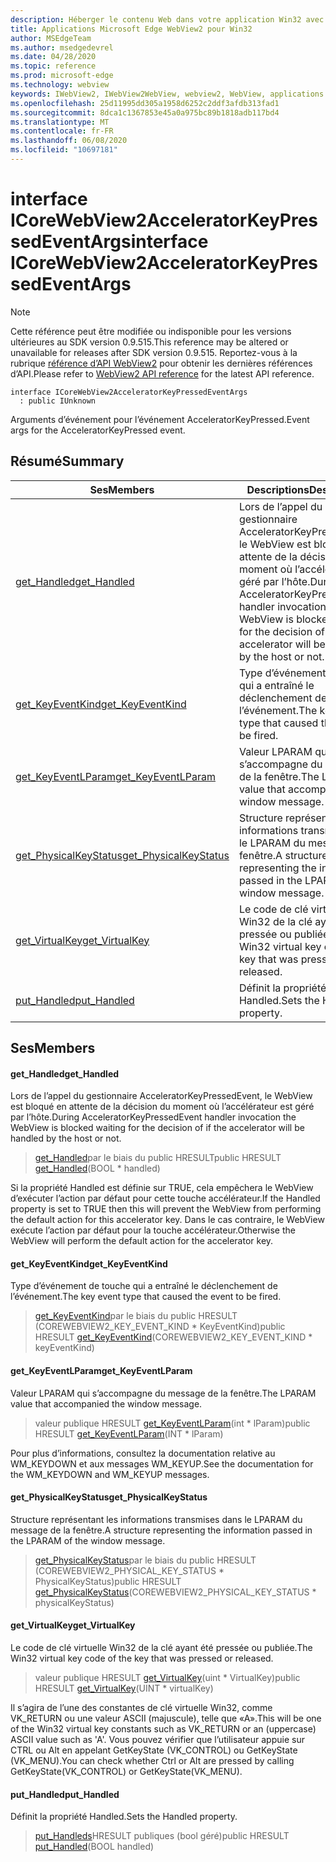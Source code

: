 ```yaml
---
description: Héberger le contenu Web dans votre application Win32 avec le contrôle Microsoft Edge WebView2
title: Applications Microsoft Edge WebView2 pour Win32
author: MSEdgeTeam
ms.author: msedgedevrel
ms.date: 04/28/2020
ms.topic: reference
ms.prod: microsoft-edge
ms.technology: webview
keywords: IWebView2, IWebView2WebView, webview2, WebView, applications Win32, Win32, Edge, ICoreWebView2, ICoreWebView2Controller, contrôle de navigateur, html Edge
ms.openlocfilehash: 25d11995dd305a1958d6252c2ddf3afdb313fad1
ms.sourcegitcommit: 8dca1c1367853e45a0a975bc89b1818adb117bd4
ms.translationtype: MT
ms.contentlocale: fr-FR
ms.lasthandoff: 06/08/2020
ms.locfileid: "10697181"
---
```

# <span data-ttu-id="4d022-104">interface ICoreWebView2AcceleratorKeyPressedEventArgs</span><span class="sxs-lookup"><span data-stu-id="4d022-104">interface ICoreWebView2AcceleratorKeyPressedEventArgs</span></span> 

> [!NOTE]
> <span data-ttu-id="4d022-105">Cette référence peut être modifiée ou indisponible pour les versions ultérieures au SDK version 0.9.515.</span><span class="sxs-lookup"><span data-stu-id="4d022-105">This reference may be altered or unavailable for releases after SDK version 0.9.515.</span></span> <span data-ttu-id="4d022-106">Reportez-vous à la rubrique [référence d’API WebView2](../../../webview2-api-reference.md) pour obtenir les dernières références d’API.</span><span class="sxs-lookup"><span data-stu-id="4d022-106">Please refer to [WebView2 API reference](../../../webview2-api-reference.md) for the latest API reference.</span></span>

```
interface ICoreWebView2AcceleratorKeyPressedEventArgs
  : public IUnknown
```

<span data-ttu-id="4d022-107">Arguments d’événement pour l’événement AcceleratorKeyPressed.</span><span class="sxs-lookup"><span data-stu-id="4d022-107">Event args for the AcceleratorKeyPressed event.</span></span>

## <span data-ttu-id="4d022-108">Résumé</span><span class="sxs-lookup"><span data-stu-id="4d022-108">Summary</span></span>

 <span data-ttu-id="4d022-109">Ses</span><span class="sxs-lookup"><span data-stu-id="4d022-109">Members</span></span>                        | <span data-ttu-id="4d022-110">Descriptions</span><span class="sxs-lookup"><span data-stu-id="4d022-110">Descriptions</span></span>
--------------------------------|---------------------------------------------
[<span data-ttu-id="4d022-111">get_Handled</span><span class="sxs-lookup"><span data-stu-id="4d022-111">get_Handled</span></span>](#get_handled) | <span data-ttu-id="4d022-112">Lors de l’appel du gestionnaire AcceleratorKeyPressedEvent, le WebView est bloqué en attente de la décision du moment où l’accélérateur est géré par l’hôte.</span><span class="sxs-lookup"><span data-stu-id="4d022-112">During AcceleratorKeyPressedEvent handler invocation the WebView is blocked waiting for the decision of if the accelerator will be handled by the host or not.</span></span>
[<span data-ttu-id="4d022-113">get_KeyEventKind</span><span class="sxs-lookup"><span data-stu-id="4d022-113">get_KeyEventKind</span></span>](#get_keyeventkind) | <span data-ttu-id="4d022-114">Type d’événement de touche qui a entraîné le déclenchement de l’événement.</span><span class="sxs-lookup"><span data-stu-id="4d022-114">The key event type that caused the event to be fired.</span></span>
[<span data-ttu-id="4d022-115">get_KeyEventLParam</span><span class="sxs-lookup"><span data-stu-id="4d022-115">get_KeyEventLParam</span></span>](#get_keyeventlparam) | <span data-ttu-id="4d022-116">Valeur LPARAM qui s’accompagne du message de la fenêtre.</span><span class="sxs-lookup"><span data-stu-id="4d022-116">The LPARAM value that accompanied the window message.</span></span>
[<span data-ttu-id="4d022-117">get_PhysicalKeyStatus</span><span class="sxs-lookup"><span data-stu-id="4d022-117">get_PhysicalKeyStatus</span></span>](#get_physicalkeystatus) | <span data-ttu-id="4d022-118">Structure représentant les informations transmises dans le LPARAM du message de la fenêtre.</span><span class="sxs-lookup"><span data-stu-id="4d022-118">A structure representing the information passed in the LPARAM of the window message.</span></span>
[<span data-ttu-id="4d022-119">get_VirtualKey</span><span class="sxs-lookup"><span data-stu-id="4d022-119">get_VirtualKey</span></span>](#get_virtualkey) | <span data-ttu-id="4d022-120">Le code de clé virtuelle Win32 de la clé ayant été pressée ou publiée.</span><span class="sxs-lookup"><span data-stu-id="4d022-120">The Win32 virtual key code of the key that was pressed or released.</span></span>
[<span data-ttu-id="4d022-121">put_Handled</span><span class="sxs-lookup"><span data-stu-id="4d022-121">put_Handled</span></span>](#put_handled) | <span data-ttu-id="4d022-122">Définit la propriété Handled.</span><span class="sxs-lookup"><span data-stu-id="4d022-122">Sets the Handled property.</span></span>

## <span data-ttu-id="4d022-123">Ses</span><span class="sxs-lookup"><span data-stu-id="4d022-123">Members</span></span>

#### <span data-ttu-id="4d022-124">get_Handled</span><span class="sxs-lookup"><span data-stu-id="4d022-124">get_Handled</span></span> 

<span data-ttu-id="4d022-125">Lors de l’appel du gestionnaire AcceleratorKeyPressedEvent, le WebView est bloqué en attente de la décision du moment où l’accélérateur est géré par l’hôte.</span><span class="sxs-lookup"><span data-stu-id="4d022-125">During AcceleratorKeyPressedEvent handler invocation the WebView is blocked waiting for the decision of if the accelerator will be handled by the host or not.</span></span>

> <span data-ttu-id="4d022-126">[get_Handled](#get_handled)par le biais du public HRESULT</span><span class="sxs-lookup"><span data-stu-id="4d022-126">public HRESULT [get_Handled](#get_handled)(BOOL \* handled)</span></span>

<span data-ttu-id="4d022-127">Si la propriété Handled est définie sur TRUE, cela empêchera le WebView d’exécuter l’action par défaut pour cette touche accélérateur.</span><span class="sxs-lookup"><span data-stu-id="4d022-127">If the Handled property is set to TRUE then this will prevent the WebView from performing the default action for this accelerator key.</span></span> <span data-ttu-id="4d022-128">Dans le cas contraire, le WebView exécute l’action par défaut pour la touche accélérateur.</span><span class="sxs-lookup"><span data-stu-id="4d022-128">Otherwise the WebView will perform the default action for the accelerator key.</span></span>

#### <span data-ttu-id="4d022-129">get_KeyEventKind</span><span class="sxs-lookup"><span data-stu-id="4d022-129">get_KeyEventKind</span></span> 

<span data-ttu-id="4d022-130">Type d’événement de touche qui a entraîné le déclenchement de l’événement.</span><span class="sxs-lookup"><span data-stu-id="4d022-130">The key event type that caused the event to be fired.</span></span>

> <span data-ttu-id="4d022-131">[get_KeyEventKind](#get_keyeventkind)par le biais du public HRESULT (COREWEBVIEW2_KEY_EVENT_KIND \* KeyEventKind)</span><span class="sxs-lookup"><span data-stu-id="4d022-131">public HRESULT [get_KeyEventKind](#get_keyeventkind)(COREWEBVIEW2_KEY_EVENT_KIND \* keyEventKind)</span></span>

#### <span data-ttu-id="4d022-132">get_KeyEventLParam</span><span class="sxs-lookup"><span data-stu-id="4d022-132">get_KeyEventLParam</span></span> 

<span data-ttu-id="4d022-133">Valeur LPARAM qui s’accompagne du message de la fenêtre.</span><span class="sxs-lookup"><span data-stu-id="4d022-133">The LPARAM value that accompanied the window message.</span></span>

> <span data-ttu-id="4d022-134">valeur publique HRESULT [get_KeyEventLParam](#get_keyeventlparam)(int \* lParam)</span><span class="sxs-lookup"><span data-stu-id="4d022-134">public HRESULT [get_KeyEventLParam](#get_keyeventlparam)(INT \* lParam)</span></span>

<span data-ttu-id="4d022-135">Pour plus d’informations, consultez la documentation relative au WM_KEYDOWN et aux messages WM_KEYUP.</span><span class="sxs-lookup"><span data-stu-id="4d022-135">See the documentation for the WM_KEYDOWN and WM_KEYUP messages.</span></span>

#### <span data-ttu-id="4d022-136">get_PhysicalKeyStatus</span><span class="sxs-lookup"><span data-stu-id="4d022-136">get_PhysicalKeyStatus</span></span> 

<span data-ttu-id="4d022-137">Structure représentant les informations transmises dans le LPARAM du message de la fenêtre.</span><span class="sxs-lookup"><span data-stu-id="4d022-137">A structure representing the information passed in the LPARAM of the window message.</span></span>

> <span data-ttu-id="4d022-138">[get_PhysicalKeyStatus](#get_physicalkeystatus)par le biais du public HRESULT (COREWEBVIEW2_PHYSICAL_KEY_STATUS \* PhysicalKeyStatus)</span><span class="sxs-lookup"><span data-stu-id="4d022-138">public HRESULT [get_PhysicalKeyStatus](#get_physicalkeystatus)(COREWEBVIEW2_PHYSICAL_KEY_STATUS \* physicalKeyStatus)</span></span>

#### <span data-ttu-id="4d022-139">get_VirtualKey</span><span class="sxs-lookup"><span data-stu-id="4d022-139">get_VirtualKey</span></span> 

<span data-ttu-id="4d022-140">Le code de clé virtuelle Win32 de la clé ayant été pressée ou publiée.</span><span class="sxs-lookup"><span data-stu-id="4d022-140">The Win32 virtual key code of the key that was pressed or released.</span></span>

> <span data-ttu-id="4d022-141">valeur publique HRESULT [get_VirtualKey](#get_virtualkey)(uint \* VirtualKey)</span><span class="sxs-lookup"><span data-stu-id="4d022-141">public HRESULT [get_VirtualKey](#get_virtualkey)(UINT \* virtualKey)</span></span>

<span data-ttu-id="4d022-142">Il s’agira de l’une des constantes de clé virtuelle Win32, comme VK_RETURN ou une valeur ASCII (majuscule), telle que «A».</span><span class="sxs-lookup"><span data-stu-id="4d022-142">This will be one of the Win32 virtual key constants such as VK_RETURN or an (uppercase) ASCII value such as 'A'.</span></span> <span data-ttu-id="4d022-143">Vous pouvez vérifier que l’utilisateur appuie sur CTRL ou Alt en appelant GetKeyState (VK_CONTROL) ou GetKeyState (VK_MENU).</span><span class="sxs-lookup"><span data-stu-id="4d022-143">You can check whether Ctrl or Alt are pressed by calling GetKeyState(VK_CONTROL) or GetKeyState(VK_MENU).</span></span>

#### <span data-ttu-id="4d022-144">put_Handled</span><span class="sxs-lookup"><span data-stu-id="4d022-144">put_Handled</span></span> 

<span data-ttu-id="4d022-145">Définit la propriété Handled.</span><span class="sxs-lookup"><span data-stu-id="4d022-145">Sets the Handled property.</span></span>

> <span data-ttu-id="4d022-146">[put_Handleds](#put_handled)HRESULT publiques (bool géré)</span><span class="sxs-lookup"><span data-stu-id="4d022-146">public HRESULT [put_Handled](#put_handled)(BOOL handled)</span></span>

